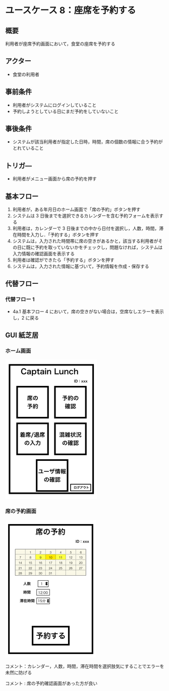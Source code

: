 # ユースケース 8：座席を予約する

## 概要

利用者が座席予約画面において，食堂の座席を予約する

## アクター

- 食堂の利用者

## 事前条件

- 利用者がシステムにログインしていること
- 予約しようとしている日にまだ予約をしていないこと

## 事後条件

- システムが該当利用者が指定した日時，時間，席の個数の情報に合う予約がとれていること

## トリガ―

- 利用者がメニュー画面から席の予約を押す

## 基本フロー

1. 利用者が，ある年月日のホーム画面で「席の予約」ボタンを押す
2. システムは 3 日後までを選択できるカレンダーを含む予約フォームを表示する
3. 利用者は，カレンダーで 3 日後までの中から日付を選択し，人数，時間，滞在時間を入力し．「予約する」ボタンを押す
4. システムは，入力された時間帯に席の空きがあるかと，該当する利用者がその日に既に予約を取っていないかをチェックし，問題なければ，システムは入力情報の確認画面を表示する
5. 利用者は確認ができたら「予約する」ボタンを押す
6. システムは，入力された情報に基づいて，予約情報を作成・保存する

## 代替フロー

### 代替フロー 1

- 4a.1 基本フロー 4 において，席の空きがない場合は，空席なしエラーを表示し，2 に戻る

## GUI 紙芝居

### ホーム画面

<img src="./img/Home.png">

### 席の予約画面

<img src="./img/Reservation.png">

コメント：カレンダー，人数，時間，滞在時間を選択肢気にすることでエラーを未然に防げる

コメント : 席の予約確認画面があった方が良い

